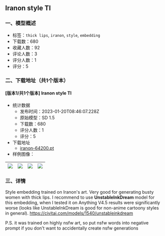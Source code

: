 ## Iranon style TI
### 一、模型概述

- 标签：`thick lips`, `iranon`, `style`, `embedding`
- 下载数：680
- 收藏人数：92
- 评论人数：3
- 评分人数：1
- 评分：5

### 二、下载地址（共1个版本）

#### [版本1/共1个版本] Iranon style TI

- 统计数据
  - 发布时间：2023-01-20T08:46:07.228Z
  - 原始模型：SD 1.5
  - 下载数：680
  - 评分人数：1
  - 评分：5
- 下载地址
  - [iranon-64200.pt](https://civitai.com/api/download/models/5610)
- 样例图像：

| <img src="https://image.civitai.com/xG1nkqKTMzGDvpLrqFT7WA/26381baf-d5a5-464d-2385-1eab0add6300/width=450/45113.jpeg" /> | <img src="https://image.civitai.com/xG1nkqKTMzGDvpLrqFT7WA/638e8bbe-7e1c-4e96-dff8-9843fda9c700/width=450/45123.jpeg" /> | <img src="https://image.civitai.com/xG1nkqKTMzGDvpLrqFT7WA/67536521-d281-40a2-1af7-d774ed5feb00/width=450/45122.jpeg" /> | <img src="https://image.civitai.com/xG1nkqKTMzGDvpLrqFT7WA/4b8e3bc9-dfa4-4ca5-7f2f-aaa15e4bc900/width=450/45121.jpeg" /> |
| ---- | ---- | ---- | ---- |


### 三、详情
<p>Style embedding trained on Iranon's art. Very good for generating busty women with thick lips. I recommend to use <strong>UnstableInkDream </strong>model for this embedding, when I tested it on Anything V4.5 results were significantly worse (looks like UnstableInkDream is good for non-anime cartoony styles in general). <a target="_blank" rel="ugc" href="https://civitai.com/models/1540/unstableinkdream">https://civitai.com/models/1540/unstableinkdream</a></p><p></p><p>P.S. it was trained on highly nsfw art, so put nsfw words into negative prompt if you don't want to accidentally create nsfw generations</p>